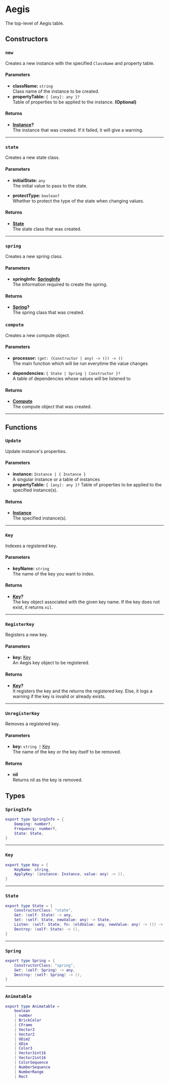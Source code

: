 # Aegis

The top-level of Aegis table.

## Constructors

### `new`

Creates a new instance with the specified `ClassName` and property table.

#### Parameters

- **className:** `string`\
  Class name of the instance to be created.
- **propertyTable:** `{ [any]: any }?`\
  Table of properties to be applied to the instance. **(Optional)**

#### Returns

- **[Instance](https://create.roblox.com/docs/reference/engine/classes/Instance)?**\
  The instance that was created. If it failed, it will give a warning.

---

### `state`

Creates a new state class.

#### Parameters

- **initialState:** `any`\
  The initial value to pass to the state.

- **protectType:** `boolean?`\
  Whether to protect the type of the state when changing values.

#### Returns

- **[State](/api/state)**\
  The state class that was created.

---

### `spring`

Creates a new spring class.

#### Parameters

- **springInfo:** **[SpringInfo](/api/#springinfo)**\
  The information required to create the spring.

#### Returns

- **[Spring](/api/spring)?**\
  The spring class that was created.

### `compute`

Creates a new compute object.

#### Parameters

- **processor:** `(get: (Constructor | any) -> ()) -> ()`\
  The main function which will be run everytime the value changes

- **dependencies:** `{ State | Spring | Constructor }?`\
  A table of dependencies whose values will be listened to

#### Returns

- **[Compute](/api/compute)**\
  The compute object that was created.

---

## Functions

### `Update`

Update instance's properties.

#### Parameters

- **instance:** `Instance | { Instance }`\
  A singular instance or a table of instances
- **propertyTable:** `{ [any]: any }?`
  Table of properties to be applied to the specified instance(s).

#### Returns

- **[Instance](https://create.roblox.com/docs/reference/engine/classes/Instance)**\
  The specified instance(s).

---

### `Key`

Indexes a registered key.

#### Parameters

- **keyName:** `string`\
  The name of the key you want to index.

#### Returns

- **[Key](/api/keys/)?**\
  The key object associated with the given key name. If the key does not exist, it returns `nil`.

---

### `RegisterKey`

Registers a new key.

#### Parameters

- **key:** [Key](/api/keys/)\
  An Aegis key object to be registered.

#### Returns

- **[Key](/api/keys/)?**\
  It registers the key and the returns the registered key. Else, it logs a warning if the key is invalid or already exists.

---

### `UnregisterKey`

Removes a registered key.

#### Parameters

- **key:** `string |` [Key](/api/keys/)\
  The name of the key or the key itself to be removed.

#### Returns

- **nil**\
  Returns nil as the key is removed.

## Types

### `SpringInfo`

```lua
export type SpringInfo = {
	Damping: number?,
	Frequency: number?,
	State: State,
}
```

---

### `Key`

```lua
export type Key = {
	KeyName: string,
	ApplyKey: (instance: Instance, value: any) -> (),
}
```

---

### `State`

```lua
export type State = {
	ConstructorClass: "state",
	Get: (self: State) -> any,
	Set: (self: State, newValue: any) -> State,
	Listen: (self: State, fn: (oldValue: any, newValue: any) -> ()) -> State,
	Destroy: (self: State) -> (),
}
```

---

### `Spring`

```lua
export type Spring = {
	ConstructorClass: "spring",
	Get: (self: Spring) -> any,
	Destroy: (self: Spring) -> (),
}
```

---

### `Animatable`

```lua
export type Animatable =
	boolean
	| number
	| BrickColor
	| CFrame
	| Vector3
	| Vector2
	| UDim2
	| UDim
	| Color3
	| Vector3int16
	| Vector2int16
	| ColorSequence
	| NumberSequence
	| NumberRange
	| Rect
```
